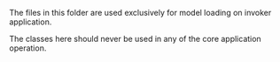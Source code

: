 The files in this folder are used exclusively for model loading on invoker application.

The classes here should never be used in any of the core application operation.